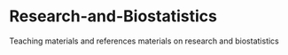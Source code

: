 # Research-and-Biostatistics
Teaching materials and references materials on research and biostatistics 
